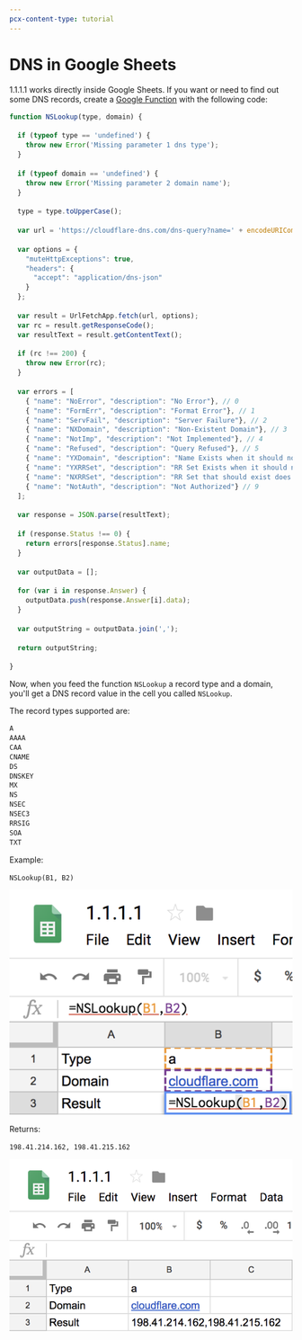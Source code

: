 ```yaml
---
pcx-content-type: tutorial
---
```


# DNS in Google Sheets

1.1.1.1 works directly inside Google Sheets. If you want or need to find out some DNS records, create a [Google Function](https://developers.google.com/apps-script/guides/sheets/functions) with the following code:

```js
function NSLookup(type, domain) {

  if (typeof type == 'undefined') {
    throw new Error('Missing parameter 1 dns type');
  }

  if (typeof domain == 'undefined') {
    throw new Error('Missing parameter 2 domain name');
  }

  type = type.toUpperCase();

  var url = 'https://cloudflare-dns.com/dns-query?name=' + encodeURIComponent(domain) + '&type=' + encodeURIComponent(type);

  var options = {
    "muteHttpExceptions": true,
    "headers": {
      "accept": "application/dns-json"
    }
  };

  var result = UrlFetchApp.fetch(url, options);
  var rc = result.getResponseCode();
  var resultText = result.getContentText();

  if (rc !== 200) {
    throw new Error(rc);
  }

  var errors = [
    { "name": "NoError", "description": "No Error"}, // 0
    { "name": "FormErr", "description": "Format Error"}, // 1
    { "name": "ServFail", "description": "Server Failure"}, // 2
    { "name": "NXDomain", "description": "Non-Existent Domain"}, // 3
    { "name": "NotImp", "description": "Not Implemented"}, // 4
    { "name": "Refused", "description": "Query Refused"}, // 5
    { "name": "YXDomain", "description": "Name Exists when it should not"}, // 6
    { "name": "YXRRSet", "description": "RR Set Exists when it should not"}, // 7
    { "name": "NXRRSet", "description": "RR Set that should exist does not"}, // 8
    { "name": "NotAuth", "description": "Not Authorized"} // 9
  ];

  var response = JSON.parse(resultText);

  if (response.Status !== 0) {
    return errors[response.Status].name;
  }

  var outputData = [];

  for (var i in response.Answer) {
    outputData.push(response.Answer[i].data);
  }

  var outputString = outputData.join(',');

  return outputString;

}
```

Now, when you feed the function `NSLookup` a record type and a domain, you'll get a DNS record value in the cell you called `NSLookup`.

The record types supported are:

```txt
A
AAAA
CAA
CNAME
DS
DNSKEY
MX
NS
NSEC
NSEC3
RRSIG
SOA
TXT
```

Example:

`NSLookup(B1, B2)`

<div class="medium-img">

![function](../static/google-sheet-function.png)

</div>

Returns:

`198.41.214.162, 198.41.215.162`

<div class="medium-img">

![function](../static/google-sheet-result.png)

</div>